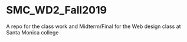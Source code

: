 # SMC_WD2_Fall2019
A repo for the class work and Midterm/Final for the Web design class at Santa Monica college
